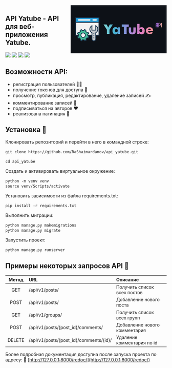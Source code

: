 <img src="logo.png" align="right" />

## API Yatube - API для веб-приложения Yatube.

![](https://img.shields.io/badge/Python-3776AB?style=for-the-badge&logo=python&logoColor=white)
![](https://img.shields.io/badge/django%20rest-ff1709?style=for-the-badge&logo=django&logoColor=white)
![](https://img.shields.io/badge/Django-092E20?style=for-the-badge&logo=django&logoColor=green)
![](https://img.shields.io/badge/Postman-FF6C37?style=for-the-badge&logo=Postman&logoColor=white)


## Возможности API: 
- регистрация пользователей 🤷‍♂️
- получение токенов для доступа 🔑
- просмотр, публикация, редактирование, удаление записей ✍️
- комментирование записей 💬
- подписываться на авторов ❤️
- реализована пагинация 📖

## Установка 🛫

Клонировать репозиторий и перейти в него в командной строке:
```
git clone https://github.com/RaShaimardanov/api_yatube.git
```
```
cd api_yatube
```
Cоздать и активировать виртуальное окружение:
```
python -m venv venv
source venv/Scripts/activate
```

Установить зависимости из файла requirements.txt:
```
pip install -r requirements.txt
```

Выполнить миграции:
```
python manage.py makemigrations
python manage.py migrate
```
Запустить проект:
```
python manage.py runserver
```
## Примеры некоторых запросов API 🚀
|Метод   |URL                                            |Описание                       |
|:------:|:----------------------------------------------|:------------------------------|
| GET    | /api/v1/posts/                                | Получить список всех постов   |
| POST   | /api/v1/posts/                                | Добавление нового поста       |
| GET    | /api/v1/groups/                               | Получить список всех групп    |
| POST   | /api/v1/posts/{post_id}/comments/             | Добавление нового комментария |
| DELETE | /api/v1/posts/{post_id}/comments/{id}/        | Удаление комментария по id    |

Более подробная документация доступна после запуска проекта по адресу: 📄
[http://127.0.0.1:8000/redoc/](http://127.0.0.1:8000/redoc/)